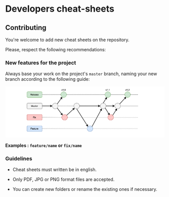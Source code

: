 # Developers cheat-sheets

## Contributing

You're welcome to add new cheat sheets on the repository.

Please, respect the following recommendations:

### New features for the project

Always base your work on the project's `master` branch, naming your new branch
according to the following guide:

![Rit branchs](/docs/img/git-branchs.png)

**Examples : `feature/name` or `fix/name`**

### Guidelines

- Cheat sheets must written be in english.

- Only PDF, JPG or PNG format files are accepted.

- You can create new folders or rename the existing ones if necessary.
